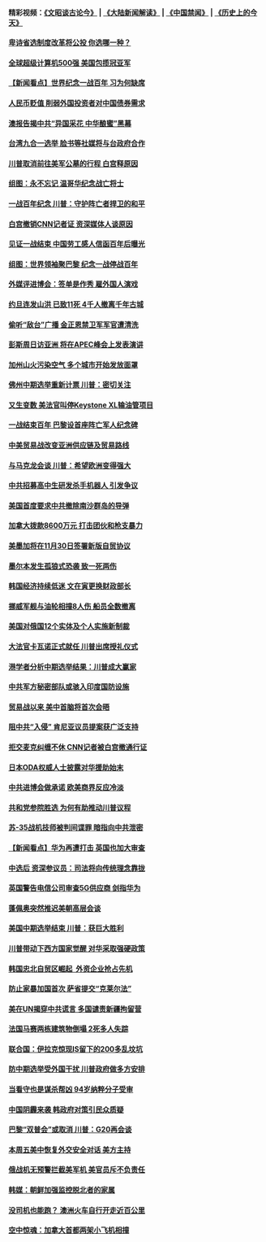 #### 精彩视频：[《文昭谈古论今》](https://github.com/gfw-breaker/wenzhao/blob/master/README.md?t=11131231?t=11130931) | [《大陆新闻解读》](https://github.com/gfw-breaker/ntdtv-comedy/blob/master/README.md?t=11131231?t=11130931) | [《中国禁闻》](https://github.com/gfw-breaker/ntdtv-news/blob/master/README.md?t=11131231?t=11130931) | [《历史上的今天》](https://github.com/gfw-breaker/today-in-history/blob/master/README.md?t=11131231?t=11130931) 

#### [卑诗省选制度改革将公投 你选哪一种？](../pages/nsc418/n10847526.md?t=11131231?t=11130931) 

#### [全球超级计算机500强 美国包揽冠亚军](../pages/nsc418/n10847488.md?t=11131231?t=11130931) 

#### [【新闻看点】世界纪念一战百年 习为何缺席](../pages/nsc418/n10847292.md?t=11131231?t=11130931) 

#### [人民币贬值 削弱外国投资者对中国债券需求](../pages/nsc418/n10847506.md?t=11131231?t=11130931) 

#### [澳报告揭中共“异国采花 中华酿蜜”黑幕](../pages/nsc418/n10846837.md?t=11131231?t=11130931) 

#### [台湾九合一选举 脸书等社媒将与台政府合作](../pages/nsc418/n10847211.md?t=11131231?t=11130931) 

#### [川普取消前往美军公墓的行程 白宫释原因](../pages/nsc418/n10846670.md?t=11131231?t=11130931) 

#### [组图：永不忘记 温哥华纪念战亡将士](../pages/nsc418/n10845683.md?t=11131231?t=11130931) 

#### [一战百年纪念 川普：守护阵亡者捍卫的和平](../pages/nsc418/n10845450.md?t=11131231?t=11130931) 

#### [白宫撤销CNN记者证 资深媒体人谈原因](../pages/nsc418/n10845359.md?t=11131231?t=11130931) 

#### [见证一战结束 中国劳工感人信函百年后曝光](../pages/nsc418/n10845223.md?t=11131231?t=11130931) 

#### [组图：世界领袖聚巴黎 纪念一战停战百年](../pages/nsc418/n10845047.md?t=11131231?t=11130931) 

#### [外媒评进博会：签单是作秀 雇外国人演戏](../pages/nsc418/n10844281.md?t=11131231?t=11130931) 

#### [约旦连发山洪 已致11死 4千人撤离千年古城](../pages/nsc418/n10844615.md?t=11131231?t=11130931) 

#### [偷听“敌台”广播 金正恩禁卫军军官遭清洗](../pages/nsc418/n10844353.md?t=11131231?t=11130931) 

#### [彭斯周日访亚洲 将在APEC峰会上发表演讲](../pages/nsc418/n10844075.md?t=11131231?t=11130931) 

#### [加州山火污染空气 多个城市开始发放面罩](../pages/nsc418/n10844214.md?t=11131231?t=11130931) 

#### [佛州中期选举重新计票 川普：密切关注](../pages/nsc418/n10843995.md?t=11131231?t=11130931) 

#### [又生变数 美法官叫停Keystone XL输油管项目](../pages/nsc418/n10843752.md?t=11131231?t=11130931) 

#### [一战结束百年 巴黎设首座阵亡军人纪念碑](../pages/nsc418/n10843698.md?t=11131231?t=11130931) 

#### [中美贸易战改变亚洲供应链及贸易路线](../pages/nsc418/n10843491.md?t=11131231?t=11130931) 

#### [与马克龙会谈 川普：希望欧洲变得强大](../pages/nsc418/n10843329.md?t=11131231?t=11130931) 

#### [中共招募高中生研发杀手机器人 引发争议](../pages/nsc418/n10842419.md?t=11131231?t=11130931) 

#### [美国首度要求中共撤除南沙群岛的导弹](../pages/nsc418/n10842945.md?t=11131231?t=11130931) 

#### [加拿大拨款8600万元 打击团伙和枪支暴力](../pages/nsc418/n10842249.md?t=11131231?t=11130931) 

#### [美墨加将在11月30日签署新版自贸协议](../pages/nsc418/n10841572.md?t=11131231?t=11130931) 

#### [墨尔本发生孤狼式恐袭 致一死两伤](../pages/nsc418/n10840893.md?t=11131231?t=11130931) 

#### [韩国经济持续低迷 文在寅更换财政部长](../pages/nsc418/n10839960.md?t=11131231?t=11130931) 

#### [挪威军舰与油轮相撞8人伤 船员全数撤离](../pages/nsc418/n10841146.md?t=11131231?t=11130931) 

#### [美国对俄国12个实体及个人实施新制裁](../pages/nsc418/n10841109.md?t=11131231?t=11130931) 

#### [大法官卡瓦诺正式就任 川普出席授礼仪式](../pages/nsc418/n10840367.md?t=11131231?t=11130931) 

#### [港学者分析中期选举结果：川普成大赢家](../pages/nsc418/n10840095.md?t=11131231?t=11130931) 

#### [中共军方秘密部队或骇入印度国防设施](../pages/nsc418/n10839561.md?t=11131231?t=11130931) 

#### [贸易战以来 美中首脑将首次会晤](../pages/nsc418/n10839071.md?t=11131231?t=11130931) 

#### [阻中共“入侵” 肯尼亚议员提案获广泛支持](../pages/nsc418/n10839184.md?t=11131231?t=11130931) 

#### [拒交麦克纠缠不休 CNN记者被白宫撤通行证](../pages/nsc418/n10838526.md?t=11131231?t=11130931) 

#### [日本ODA权威人士披露对华援助始末](../pages/nsc418/n10838064.md?t=11131231?t=11130931) 

#### [中共进博会做承诺 欧美商界反应冷淡](../pages/nsc418/n10837102.md?t=11131231?t=11130931) 

#### [共和党参院胜选 为何有助推动川普议程](../pages/nsc418/n10836979.md?t=11131231?t=11130931) 

#### [苏-35战机技师被判间谍罪 暗指向中共泄密](../pages/nsc418/n10837017.md?t=11131231?t=11130931) 

#### [【新闻看点】华为再遭打击 英国也加大审查](../pages/nsc418/n10836745.md?t=11131231?t=11130931) 

#### [中选后 资深参议员：司法将向传统理念靠拢](../pages/nsc418/n10836636.md?t=11131231?t=11130931) 

#### [英国警告电信公司审查5G供应商 剑指华为](../pages/nsc418/n10836577.md?t=11131231?t=11130931) 

#### [蓬佩奥突然推迟美朝高层会谈](../pages/nsc418/n10836329.md?t=11131231?t=11130931) 

#### [美国中期选举结束 川普：获巨大胜利](../pages/nsc418/n10834872.md?t=11131231?t=11130931) 

#### [川普带动下西方国家觉醒 对华采取强硬政策](../pages/nsc418/n10834533.md?t=11131231?t=11130931) 

#### [韩国忠北自贸区崛起  外资企业抢占先机](../pages/nsc418/n10834775.md?t=11131231?t=11130931) 

#### [防止家暴加国首次 萨省提交“克莱尔法”](../pages/nsc418/n10834469.md?t=11131231?t=11130931) 

#### [美在UN揭穿中共谎言 多国谴责新疆拘留营](../pages/nsc418/n10834220.md?t=11131231?t=11130931) 

#### [法国马赛两栋建筑物倒塌 2死多人失踪](../pages/nsc418/n10834087.md?t=11131231?t=11130931) 

#### [联合国：伊拉克惊现IS留下的200多乱坟坑](../pages/nsc418/n10834036.md?t=11131231?t=11130931) 

#### [防中期选举受外国干扰 川普政府做多方安排](../pages/nsc418/n10834018.md?t=11131231?t=11130931) 

#### [当看守也是谋杀帮凶 94岁纳粹分子受审](../pages/nsc418/n10833872.md?t=11131231?t=11130931) 

#### [中国阴霾来袭 韩政府对策引民众质疑](../pages/nsc418/n10833148.md?t=11131231?t=11130931) 

#### [巴黎“双普会”或取消 川普：G20再会谈](../pages/nsc418/n10833220.md?t=11131231?t=11130931) 

#### [本周五美中恢复外交安全对话 美方主持](../pages/nsc418/n10833126.md?t=11131231?t=11130931) 

#### [俄战机无预警拦截美军机 美官员斥不负责任](../pages/nsc418/n10833077.md?t=11131231?t=11130931) 

#### [韩媒：朝鲜加强监控脱北者的家属](../pages/nsc418/n10833035.md?t=11131231?t=11130931) 

#### [没司机也能跑？ 澳洲火车自行开走近百公里](../pages/nsc418/n10832834.md?t=11131231?t=11130931) 

#### [空中惊魂：加拿大首都两架小飞机相撞](../pages/nsc418/n10832154.md?t=11131231?t=11130931) 

